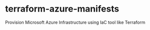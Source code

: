 # terraform-azure-manifests
Provision Microsoft Azure Infrastructure using IaC tool like Terraform 
